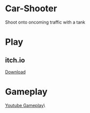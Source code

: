 # Car-Shooter
 Shoot onto oncoming traffic with a tank

# Play
## itch.io
<a href="https://bongoye.itch.io/car-shooter">Download</a>

# Gameplay

<a href="https://youtu.be/Ov2Txgsgppo?si=aAf7US0TBiL7TZ_8">Youtube Gameplay</a>\
